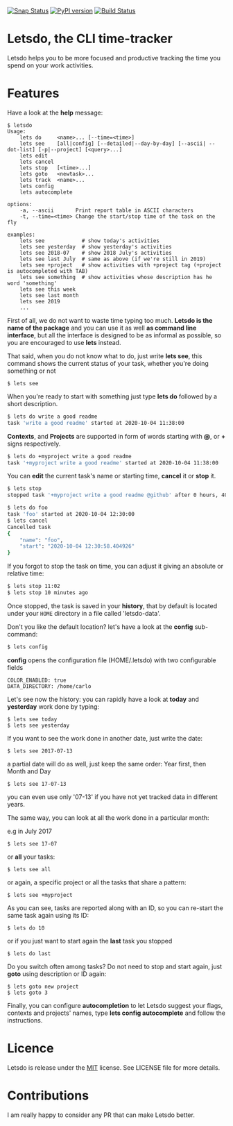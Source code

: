[![Snap Status](https://github.com/snapcore/snap-store-badges/blob/master/EN/%5BEN%5D-snap-store-black-uneditable%401x.png)](https://build.snapcraft.io/user/clobrano/letsdo)
[![PyPI version](https://badge.fury.io/py/letsdo.svg)](https://badge.fury.io/py/letsdo)
[![Build Status](https://travis-ci.org/clobrano/letsdo.svg?branch=master)](https://travis-ci.org/clobrano/letsdo)
# Letsdo, the CLI time-tracker

Letsdo helps you to be more focused and productive tracking the time you spend on your work activities.

# Features

Have a look at the **help** message:

```
$ letsdo
Usage:
    lets do     <name>... [--time=<time>]
    lets see    [all|config] [--detailed|--day-by-day] [--ascii| --dot-list] [-p|--project] [<query>...]
    lets edit
    lets cancel
    lets stop   [<time>...]
    lets goto   <newtask>...
    lets track  <name>...
    lets config
    lets autocomplete

options:
    -a, --ascii       Print report table in ASCII characters
    -t, --time=<time> Change the start/stop time of the task on the fly

examples:
    lets see            # show today's activities
    lets see yesterday  # show yesterday's activities
    lets see 2018-07    # show 2018 July's activities
    lets see last July  # same as above (if we're still in 2019)
    lets see +project   # show activities with +project tag (+project is autocompleted with TAB)
    lets see something  # show activities whose description has he word 'something'
    lets see this week
    lets see last month
    lets see 2019
    ...

```

First of all, we do not want to waste time typing too much. **Letsdo is the name of the package** and you can use it as well **as command line interface**, but all the interface is designed to be as informal as possible, so you are encouraged to use **lets** instead.

That said, when you do not know what to do, just write **lets see**, this command shows the current status of your task, whether you're doing something or not

```
$ lets see
```

When you're ready to start with something just type **lets do** followed by a short description.

~~~sh
$ lets do write a good readme
task 'write a good readme' started at 2020-10-04 11:38:00
~~~

**Contexts**, and **Projects** are supported in form of words starting with **@**, or **+** signs respectively.

~~~sh
$ lets do +myproject write a good readme
task '+myproject write a good readme' started at 2020-10-04 11:38:00
~~~

You can **edit** the current task's name or starting time, **cancel** it or **stop** it.

~~~sh
$ lets stop
stopped task '+myproject write a good readme @github' after 0 hours, 40 minutes
~~~

~~~sh
$ lets do foo
task 'foo' started at 2020-10-04 12:30:00
$ lets cancel
Cancelled task
{
    "name": "foo",
    "start": "2020-10-04 12:30:58.404926"
}
~~~

If you forgot to stop the task on time, you can adjust it giving an absolute or relative time:

~~~sh
$ lets stop 11:02
$ lets stop 10 minutes ago
~~~

Once stopped, the task is saved in your **history**, that by default is located under your `HOME` directory in a file called 'letsdo-data'.

Don't you like the default location? let's have a look at the **config** sub-command:

~~~sh
$ lets config
~~~

**config** opens the configuration file (HOME/.letsdo) with two configurable fields

```
COLOR_ENABLED: true
DATA_DIRECTORY: /home/carlo
```

Let's see now the history: you can rapidly have a look at **today** and **yesterday** work done by typing:

```
$ lets see today
$ lets see yesterday
```

If you want to see the work done in another date, just write the date:

```
$ lets see 2017-07-13
```

a partial date will do as well, just keep the same order: Year first, then Month and Day

```
$ lets see 17-07-13
```

you can even use only '07-13' if you have not yet tracked data in different years.

The same way, you can look at all the work done in a particular month:

e.g in July 2017

```
$ lets see 17-07
```

or **all** your tasks:

```
$ lets see all
```

or again, a specific project or all the tasks that share a pattern:

```
$ lets see +myproject
```

As you can see, tasks are reported along with an ID, so you can re-start the same task again using its ID:

```
$ lets do 10
```

or if you just want to start again the **last** task you stopped

```
$ lets do last
```

Do you switch often among tasks? Do not need to stop and start again, just **goto** using description or ID again:

```
$ lets goto new project
$ lets goto 3
```

Finally, you can configure **autocompletion** to let Letsdo suggest your flags, contexts and projects' names, type **lets config autocomplete** and follow the instructions.

# Licence
Letsdo is release under the [MIT](https://opensource.org/licenses/MIT) license. See LICENSE file for more details.


# Contributions
I am really happy to consider any PR that can make Letsdo better.
